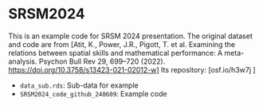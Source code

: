 # SRSM2024
This is an example code for SRSM 2024 presentation. The original dataset and code are from [Atit, K., Power, J.R., Pigott, T. et al. Examining the relations between spatial skills and mathematical performance: A meta-analysis. Psychon Bull Rev 29, 699–720 (2022). https://doi.org/10.3758/s13423-021-02012-w] Its repository: [osf.io/h3w7j ]

- `data_sub.rds`: Sub-data for example
- `SRSM2024_code_github_240609`: Example code
